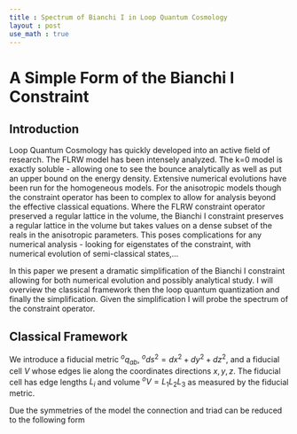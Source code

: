 ```yaml
---
title : Spectrum of Bianchi I in Loop Quantum Cosmology
layout : post
use_math : true
---
```


A Simple Form of the Bianchi I Constraint
=========================================

Introduction
----------------

Loop Quantum Cosmology has quickly developed into an active field of research.  The FLRW model has been intensely analyzed.  The k=0 model is exactly soluble - allowing one to see the bounce analytically as well as put an upper bound on the energy density.  Extensive numerical evolutions have been run for the homogeneous models.  For the anisotropic models though the constraint operator has been to complex to allow for analysis beyond the effective classical equations.  Where the FLRW constraint operator preserved a regular lattice in the volume, the Bianchi I constraint preserves a regular lattice in the volume but takes values on a dense subset of the reals in the anisotropic parameters.  This poses complications for any numerical analysis - looking for eigenstates of the constraint, with numerical evolution of semi-classical states,...

In this paper we present a dramatic simplification of the Bianchi I constraint allowing for both numerical evolution and possibly analytical study.  I will overview the classical framework then the
loop quantum quantization and finally the simplification.  Given the simplification I will probe the
spectrum of the constraint operator.

Classical Framework
----------------

We introduce a fiducial metric ${}^o q_{ab}$, ${}^o ds^2 = dx^2+dy^2+dz^2$, and a fiducial cell $V$
whose edges lie along the coordinates directions $x,y,z$.  The fiducial cell has edge lengths $L_i$  and volume ${}^oV=L_1L_2L_3$ as measured by the fiducial metric.

Due the symmetries of the model the connection and triad can be reduced to the following form